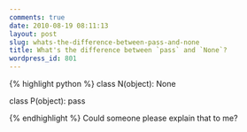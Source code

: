 ```yaml
---
comments: true
date: 2010-08-19 08:11:13
layout: post
slug: whats-the-difference-between-pass-and-none
title: What's the difference between `pass` and `None`?
wordpress_id: 801
---
```


{% highlight python %}
class N(object):
    None

class P(object):
    pass

{% endhighlight %}
Could someone please explain that to me?
